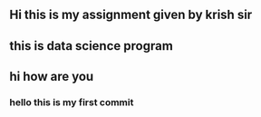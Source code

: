 ## Hi this is my assignment given by krish sir

## this is data science program

## hi how are you
### hello this is my first commit
